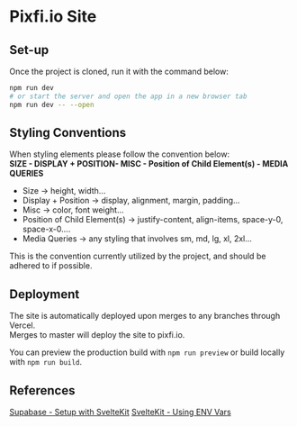 # Pixfi.io Site

## Set-up

Once the project is cloned, run it with the command below:

```bash
npm run dev
# or start the server and open the app in a new browser tab
npm run dev -- --open
```

## Styling Conventions

When styling elements please follow the convention below: <br />
**SIZE - DISPLAY + POSITION- MISC - Position of Child Element(s) - MEDIA QUERIES**

- Size -> height, width...
- Display + Position -> display, alignment, margin, padding...
- Misc -> color, font weight...
- Position of Child Element(s) -> justify-content, align-items, space-y-0, space-x-0....
- Media Queries -> any styling that involves sm, md, lg, xl, 2xl...

This is the convention currently utilized by the project, and should be adhered to if possible.

## Deployment

The site is automatically deployed upon merges to any branches through Vercel. <br />
Merges to master will deploy the site to pixfi.io.

You can preview the production build with `npm run preview` or build locally with `npm run build`.

## References
[Supabase - Setup with SvelteKit](https://supabase.com/docs/guides/getting-started/tutorials/with-sveltekit#set-up-the-database-schema)
[SvelteKit - Using ENV Vars](https://www.youtube.com/watch?v=h2VzXTfbUpQ)